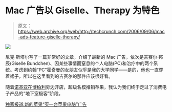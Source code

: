 # Mac 广告以 Giselle、Therapy  为特色

> 原文：<https://web.archive.org/web/http://techcrunch.com/2006/09/06/mac-ads-feature-giselle-therapy/>

![](img/76fb6664c839e89aa4f0db58387023b2.png)

尼克·斯塔尔写了一篇非常好的文章，介绍了最新的 Mac 广告，依次是吉赛尔·邦辰(Giselle Bundchen)、因某些事情而窒息的个人电脑(PC)和治疗中的两个系统。考虑到约翰“PC”霍奇曼的女朋友似乎是我的大学同学——是的，他也一直穿着裙子，所以在这里看到的吉赛尔的那件应该很好看。

随着[诺基亚在博柏利](https://web.archive.org/web/20151007012945/http://crunchgear.com/2006/09/05/nokia-new-york-store-sneak-peek/)旁边开店，超级名模推销苹果，我认为我们终于走过了消费电子产品的“地下室极客”阶段。

[独家报道:新的苹果“买一台苹果电脑”广告](https://web.archive.org/web/20151007012945/http://www.nickstarr.com/2006/09/05/exclusive-new-apple-get-a-mac-ads/)